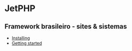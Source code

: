 # JetPHP
## Framework brasileiro - sites & sistemas

* [Installing](#installing)
* [Getting started](#getting-started)
